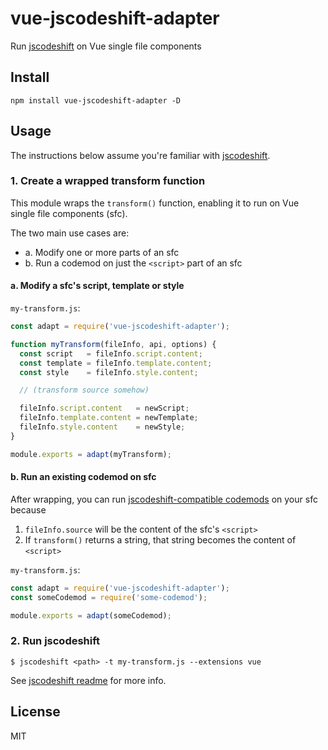 # vue-jscodeshift-adapter

Run [jscodeshift](https://github.com/facebook/jscodeshift) on Vue single file components

## Install

```
npm install vue-jscodeshift-adapter -D
```

## Usage

The instructions below assume you're familiar with [jscodeshift](https://github.com/facebook/jscodeshift).

### 1. Create a wrapped transform function

This module wraps the `transform()` function, enabling it to run on Vue single file components (sfc).

The two main use cases are:

- a. Modify one or more parts of an sfc
- b. Run a codemod on just the `<script>` part of an sfc

#### a. Modify a sfc's script, template or style

`my-transform.js`:

```js
const adapt = require('vue-jscodeshift-adapter');

function myTransform(fileInfo, api, options) {
  const script   = fileInfo.script.content;
  const template = fileInfo.template.content;
  const style    = fileInfo.style.content;

  // (transform source somehow)

  fileInfo.script.content   = newScript;
  fileInfo.template.content = newTemplate;
  fileInfo.style.content    = newStyle;
}

module.exports = adapt(myTransform);
```

#### b. Run an existing codemod on sfc

After wrapping, you can run [jscodeshift-compatible codemods](https://www.npmjs.com/search?q=codemod%20jscodeshift&page=1&ranking=optimal) on your sfc because

1. `fileInfo.source` will be the content of the sfc's `<script>`
2.  If `transform()` returns a string, that string becomes the content of `<script>`

`my-transform.js`:

```js
const adapt = require('vue-jscodeshift-adapter');
const someCodemod = require('some-codemod');

module.exports = adapt(someCodemod);
```

### 2. Run jscodeshift

```
$ jscodeshift <path> -t my-transform.js --extensions vue
```

See [jscodeshift readme](https://github.com/facebook/jscodeshift#usage-cli) for more info.

## License

MIT